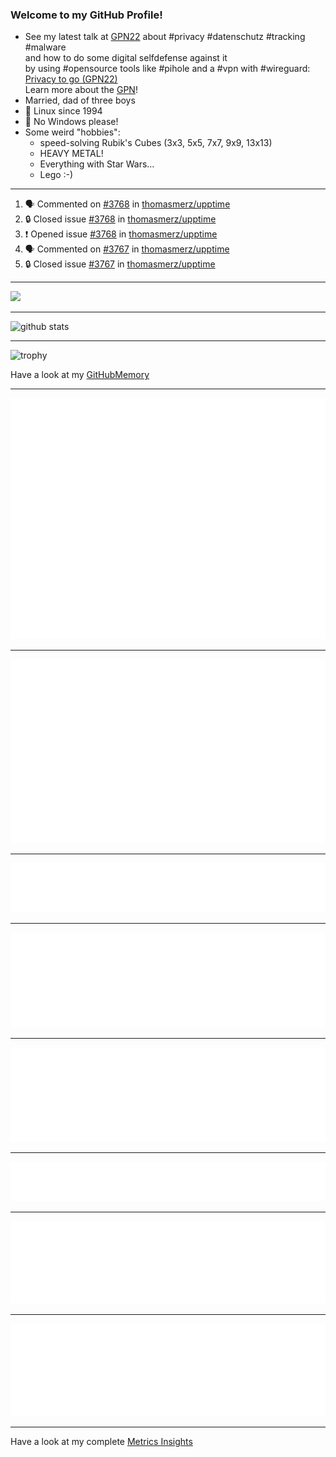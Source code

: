 ### Welcome to my GitHub Profile!
  
- See my latest talk at [GPN22](https://media.ccc.de/c/gpn22?sort=date) about #privacy #datenschutz #tracking #malware  
  and how to do some digital selfdefense against it  
  by using #opensource tools like #pihole and a #vpn with #wireguard:  
  [Privacy to go (GPN22)](https://github.com/thomasmerz/talks/tree/main/2024_05_30_GPN22_Privacy_to_go)  
  Learn more about the [GPN](https://entropia.de/GPN)!
- Married, dad of three boys
- 🐧 Linux since 1994
- 🚫 No Windows please!
- Some weird "hobbies":
  - speed-solving Rubik's Cubes (3x3, 5x5, 7x7, 9x9, 13x13)
  - HEAVY METAL!
  - Everything with Star Wars…
  - Lego :-)
  
---

<!--START_SECTION:activity-->
1. 🗣 Commented on [#3768](https://github.com/thomasmerz/upptime/issues/3768#issuecomment-3373663650) in [thomasmerz/upptime](https://github.com/thomasmerz/upptime)
2. 🔒 Closed issue [#3768](https://github.com/thomasmerz/upptime/issues/3768) in [thomasmerz/upptime](https://github.com/thomasmerz/upptime)
3. ❗ Opened issue [#3768](https://github.com/thomasmerz/upptime/issues/3768) in [thomasmerz/upptime](https://github.com/thomasmerz/upptime)
4. 🗣 Commented on [#3767](https://github.com/thomasmerz/upptime/issues/3767#issuecomment-3372514413) in [thomasmerz/upptime](https://github.com/thomasmerz/upptime)
5. 🔒 Closed issue [#3767](https://github.com/thomasmerz/upptime/issues/3767) in [thomasmerz/upptime](https://github.com/thomasmerz/upptime)
<!--END_SECTION:activity-->

---

![](https://komarev.com/ghpvc/?username=thomasmerz)

---
  
![github stats](https://github-readme-stats.vercel.app/api?username=thomasmerz&show_icons=true)  
  
---
  
![trophy](https://github-profile-trophy.vercel.app/?username=thomasmerz&column=3&margin-w=10&margin-h=10)  
  
Have a look at my [GitHubMemory](https://githubmemory.com/@thomasmerz)
  
---
  
![Metrics Base](/metrics.base.svg)
  
---
  
![My coding habits](/metrics.plugin.habits.charts.svg)
  
---
  
![My coding facts](/metrics.plugin.habits.facts.svg)
  
---
  
![Followup Opened by me](/metrics.plugin.followup.user.svg)
  
---
  
![Followup Opened on user's repositories](/metrics.plugin.followup.svg)
  
---
  
![My Achievmens](/metrics.plugin.achievements.svg)
  
---
  
![My Languages Details](/metrics.plugin.languages.details.svg)
  
---
  
![My Languages Indepth](/metrics.plugin.languages.indepth.svg)
  
---
  
Have a look at my complete [Metrics Insights](https://metrics.lecoq.io/about/thomasmerz)

